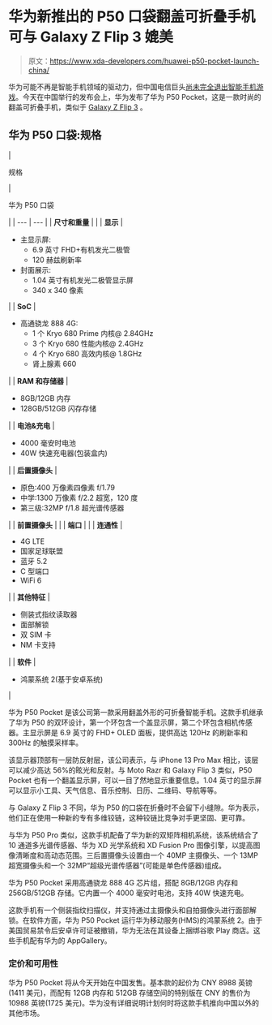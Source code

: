 # 华为新推出的 P50 口袋翻盖可折叠手机可与 Galaxy Z Flip 3 媲美

> 原文：<https://www.xda-developers.com/huawei-p50-pocket-launch-china/>

华为可能不再是智能手机领域的驱动力，但中国电信巨头[尚未完全退出智能手机游戏](https://www.xda-developers.com/huawei-p50-series-specifications-features-pricing/)。今天在中国举行的发布会上，华为发布了华为 P50 Pocket，这是一款时尚的翻盖可折叠手机，类似于 [Galaxy Z Flip 3](https://www.xda-developers.com/samsung-galaxy-z-flip-3/) 。

## 华为 P50 口袋:规格

| 

规格

 | 

华为 P50 口袋

 |
| --- | --- |
| **尺寸和重量** |  |
| **显示** | 

*   主显示屏:
    *   6.9 英寸 FHD+有机发光二极管
    *   120 赫兹刷新率
*   封面展示:
    *   1.04 英寸有机发光二极管显示屏
    *   340 x 340 像素

 |
| **SoC** | 

*   高通骁龙 888 4G:
    *   1 个 Kryo 680 Prime 内核@ 2.84GHz
    *   3 个 Kryo 680 性能内核@ 2.4GHz
    *   4 个 Kryo 680 高效内核@ 1.8GHz
    *   肾上腺素 660

 |
| **RAM 和存储器** | 

*   8GB/12GB 内存
*   128GB/512GB 闪存存储

 |
| **电池&充电** | 

*   4000 毫安时电池
*   40W 快速充电器(包装盒内)

 |
| **后置摄像头** | 

*   原色:400 万像素四像素 f/1.79
*   中学:1300 万像素 f/2.2 超宽，120 度
*   第三级:32MP f/1.8 超光谱传感器

 |
| **前置摄像头** |  |
| **端口** |  |
| **连通性** | 

*   4G LTE
*   国家足球联盟
*   蓝牙 5.2
*   C 型端口
*   WiFi 6

 |
| **其他特征** | 

*   侧装式指纹读取器
*   面部解锁
*   双 SIM 卡
*   NM 卡支持

 |
| **软件** | 

*   鸿蒙系统 2(基于安卓系统)

 |

华为 P50 Pocket 是该公司第一款采用翻盖外形的可折叠智能手机。这款手机继承了华为 P50 的双环设计，第一个环包含一个盖显示屏，第二个环包含相机传感器。主显示屏是 6.9 英寸的 FHD+ OLED 面板，提供高达 120Hz 的刷新率和 300Hz 的触摸采样率。

该显示器顶部有一层防反射层，该公司表示，与 iPhone 13 Pro Max 相比，该层可以减少高达 56%的眩光和反射。与 Moto Razr 和 Galaxy Flip 3 类似，P50 Pocket 也有一个翻盖显示屏，可以一目了然地显示重要信息。1.04 英寸的显示屏可以显示小工具、天气信息、音乐控制、日历、二维码、导航等等。

与 Galaxy Z Flip 3 不同，华为 P50 的口袋在折叠时不会留下小缝隙。华为表示，他们正在使用一种新的专有多维铰链，这种铰链比竞争对手更坚固、更可靠。

与华为 P50 Pro 类似，这款手机配备了华为新的双矩阵相机系统，该系统结合了 10 通道多光谱传感器、华为 XD 光学系统和 XD Fusion Pro 图像引擎，以提高图像清晰度和高动态范围。三后置摄像头设置由一个 40MP 主摄像头、一个 13MP 超宽摄像头和一个 32MP“超级光谱传感器”(可能是单色传感器)组成。

华为 P50 Pocket 采用高通骁龙 888 4G 芯片组，搭配 8GB/12GB 内存和 256GB/512GB 存储。它内置一个 4000 毫安时电池，支持 40W 快速充电。

这款手机有一个侧装指纹扫描仪，并支持通过主摄像头和自拍摄像头进行面部解锁。在软件方面，华为 P50 Pocket 运行华为移动服务(HMS)的鸿蒙系统 2。由于美国贸易禁令后安卓许可证被撤销，华为无法在其设备上捆绑谷歌 Play 商店。这些手机配有华为的 AppGallery。

### 定价和可用性

华为 P50 Pocket 将从今天开始在中国发售。基本款的起价为 CNY 8988 英镑(1411 美元)，而配有 12GB 内存和 512GB 存储空间的特别版在 CNY 的售价为 10988 英镑(1725 美元)。华为没有详细说明计划何时将这款手机推向中国以外的其他市场。